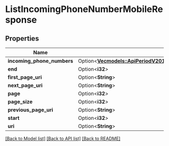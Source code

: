 # ListIncomingPhoneNumberMobileResponse

## Properties

Name | Type | Description | Notes
------------ | ------------- | ------------- | -------------
**incoming_phone_numbers** | Option<[**Vec<models::ApiPeriodV2010PeriodAccountPeriodIncomingPhoneNumberPeriodIncomingPhoneNumberMobile>**](api.v2010.account.incoming_phone_number.incoming_phone_number_mobile.md)> |  | [optional]
**end** | Option<**i32**> |  | [optional]
**first_page_uri** | Option<**String**> |  | [optional]
**next_page_uri** | Option<**String**> |  | [optional]
**page** | Option<**i32**> |  | [optional]
**page_size** | Option<**i32**> |  | [optional]
**previous_page_uri** | Option<**String**> |  | [optional]
**start** | Option<**i32**> |  | [optional]
**uri** | Option<**String**> |  | [optional]

[[Back to Model list]](../README.md#documentation-for-models) [[Back to API list]](../README.md#documentation-for-api-endpoints) [[Back to README]](../README.md)


